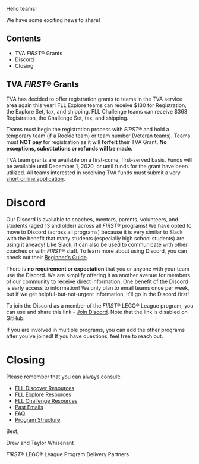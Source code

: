 Hello teams!

We have some exciting news to share!

## Contents

- TVA *FIRST*® Grants
- Discord
- Closing


## TVA *FIRST*® Grants

TVA has decided to offer registration grants to teams in the TVA service area again this year! FLL Explore teams can receive \$130 for Registration, the Explore Set, tax, and shipping. FLL Challenge teams can receive \$363 Registration, the Challenge Set, tax, and shipping.

Teams must begin the registration process with *FIRST*® and hold a temporary team (if a Rookie team) or team number (Veteran teams). Teams must **NOT pay** for registration as it will **forfeit** their TVA Grant. **No exceptions, substitutions or refunds will be made.**

TVA team grants are available on a first-come, first-served basis. Funds will be available until December 1, 2020, or until funds for the grant have been utilized. All teams interested in receiving TVA funds must submit a very [short online application](https://usfirst.submittable.com/submit/04c6ff8c-5a5e-4a2a-a4f9-178cea6308d2/2020-2021-tennessee-valley-authority-team-grant-application).


# Discord

Our Discord is available to coaches, mentors, parents, volunteers, and students (aged 13 and older) across all *FIRST*® programs! We have opted to move to Discord (across all programs) because it is very similar to Slack with the benefit that many students (especially high school students) are using it already! Like Slack, it can also be used to communicate with other coaches or with *FIRST*® staff. To learn more about using Discord, you can check out their [Beginner's Guide](https://support.discord.com/hc/en-us/articles/360045138571).

There is **no requirement or expectation** that you or anyone with your team use the Discord. We are simplify offering it as another avenue for members of our community to receive direct information. One benefit of the Discord is early access to information! We only plan to email teams once per week, but if we get helpful-but-not-urgent information, it'll go in the Discord first!
 
To join the Discord as a member of the *FIRST*® LEGO® League program, you can use and share this link - [Join Discord](). Note that the link is disabled on GitHub.
 
If you are involved in multiple programs, you can add the other programs after you've joined! If you have questions, feel free to reach out.


# Closing

Please remember that you can always consult:

- [FLL Discover Resources](https://github.com/drewwhis/first-in-alabama/blob/main/first-lego-league/2020-2021/discover)
- [FLL Explore Resources](https://github.com/drewwhis/first-in-alabama/blob/main/first-lego-league/2020-2021/explore)
- [FLL Challenge Resources](https://github.com/drewwhis/first-in-alabama/tree/main/first-lego-league/2020-2021/challenge)
- [Past Emails](https://github.com/drewwhis/first-in-alabama/tree/main/first-lego-league/2020-2021/email-blasts)
- [FAQ](https://github.com/drewwhis/first-in-alabama/wiki/Frequently-Asked-Questions)
- [Program Structure](https://github.com/drewwhis/first-in-alabama/tree/main/first-lego-league/2020-2021/program-structure.md)


Best,

Drew and Taylor Whisenant

*FIRST*® LEGO® League Program Delivery Partners